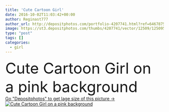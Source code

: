 ```yaml
---
title: 'Cute Cartoon Girl'
date: 2016-10-02T11:03:42+00:00
author: Reginast777
author_url: http://depositphotos.com/portfolio-4207741.html?ref=64678756
image: https://st3.depositphotos.com/thumbs/4207741/vector/12509/125095988/api_thumb_450.jpg?forcejpeg=true
type: "post"
tags: []
categories: 
  - girl
---
```

<div aling="center">
            <font size="60"> Cute Cartoon Girl on a pink background</font>   
</div>
<div>
    <a href='https://depositphotos.com/125095988/stock-illustration-cute-cartoon-girl.html?ref=64678756' target=_blank > Go "Depositphotos" to get lage size of this picture ->
        <img href='https://depositphotos.com/125095988/stock-illustration-cute-cartoon-girl.html?ref=64678756' src='https://st3.depositphotos.com/4207741/12509/v/950/depositphotos_125095988-stock-illustration-cute-cartoon-girl.jpg?forcejpeg=true' alt='Cute Cartoon Girl on a pink background' >
    </a>
</div>
